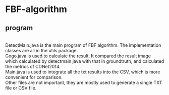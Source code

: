 # FBF-algorithm
program
------
<br>
DetectMain.java is the main program of FBF algorithm. The implementation classes are all in the utils package.
<br>
Gogo.java is used to calculate the result. It compared the result image which calculated by detectmain.java with that in groundtruth, and calculated the metrics of CDNet2014.
<br>
Main.java is used to integrate all the txt results into the CSV, which is more convenient for comparison.
<br>
Other files are not important, they are mostly used to generate a single TXT file or CSV file.


